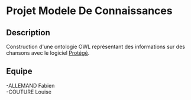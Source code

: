# Projet Modele De Connaissances

## Description

Construction d'une ontologie OWL représentant des informations sur des chansons avec le logiciel [Protégé](https://protege.stanford.edu/).

## Equipe

-ALLEMAND Fabien  
-COUTURE Louise